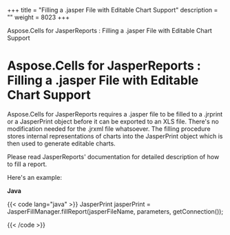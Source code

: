 +++
title = "Filling a .jasper File with Editable Chart Support" 
description = "" 
weight = 8023 
+++

Aspose.Cells for JasperReports : Filling a .jasper File with Editable Chart Support  

# Aspose.Cells for JasperReports : Filling a .jasper File with Editable Chart Support


Aspose.Cells for JasperReports requires a .jasper file to be filled to a .jrprint or a JasperPrint object before it can be exported to an XLS file. There's no modification needed for the .jrxml file whatsoever. The filling procedure stores internal representations of charts into the JasperPrint object which is then used to generate editable charts.

Please read JasperReports' documentation for detailed description of how to fill a report.

Here's an example:

**Java**

{{< code lang="java" >}}
JasperPrint jasperPrint = JasperFillManager.fillReport(jasperFileName, parameters, getConnection());
 
{{< /code >}}

